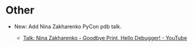 # Other

* New: Add Nina Zakharenko PyCon pdb talk.

    * [Talk: Nina Zakharenko - Goodbye Print, Hello Debugger! - YouTube](https://www.youtube.com/watch?v=5AYIe-3cD-s)